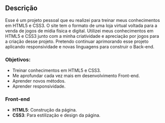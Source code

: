 ## Descrição

Esse é um projeto pessoal que eu realizei para treinar meus conhecimentos em HTML5 e CSS3. O site tem o formato de uma loja virtual voltada para a venda de jogos de mídia física e digital. Utilizei meus conhecimentos em HTML5 e CSS3 junto com a minha criatividade e apreciação por jogos para a criação desse projeto. Pretendo continuar aprimorando esse projeto aplicando responsividade e novas linguagens para construir o Back-end.

### Objetivos:

- Treinar conhecimentos em HTML5 e CSS3.
- Me aprofundar cada vez mais em desenvolvimento Front-end.
- Aprender novos métodos.
- Aprender responsividade.

### Front-end

- **HTML5**: Construção da página.
- **CSS3**: Para estilização e design da página.
